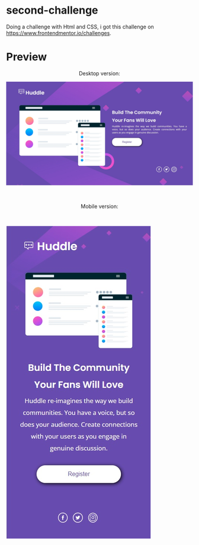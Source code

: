 # second-challenge

Doing a challenge with Html and CSS, i got this challenge on https://www.frontendmentor.io/challenges.

# Preview

<p align="center">Desktop version:</p>

![desktop preview](https://github.com/PabloFDD/second-challenge/blob/main/design/desktop-by-pvblu.jpg?raw=true)

<br><p align="center">Mobile version:</p></br>

![mobile preview](https://github.com/PabloFDD/second-challenge/blob/main/design/mobile-by-pvblu.jpg?raw=true)